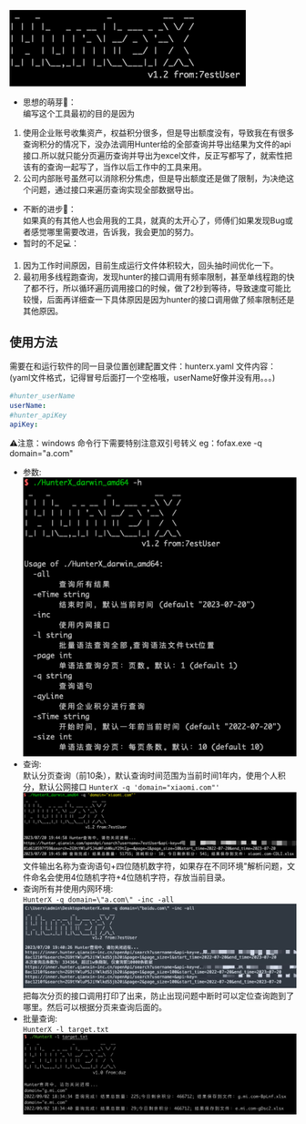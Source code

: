   
![](./img/logo.png)
- 思想的萌芽🌱：  
编写这个工具最初的目的是因为   
1. 使用企业账号收集资产，权益积分很多，但是导出额度没有，导致我在有很多查询积分的情况下，没办法调用Hunter给的全部查询并导出结果为文件的api接口.所以就只能分页遍历查询并导出为excel文件，反正写都写了，就索性把该有的查询一起写了，当作以后工作中的工具来用。  
2. 公司内部账号虽然可以消除积分焦虑，但是导出额度还是做了限制，为决绝这个问题，通过接口来遍历查询实现全部数据导出。
- 不断的进步💪：  
如果真的有其他人也会用我的工具，就真的太开心了，师傅们如果发现Bug或者感觉哪里需要改进，告诉我，我会更加的努力。
- 暂时的不足💻：  
1. 因为工作时间原因，目前生成运行文件体积较大，回头抽时间优化一下。
2. 最初用多线程跑查询，发现hunter的接口调用有频率限制，甚至单线程跑的快了都不行，所以循环遍历调用接口的时候，做了2秒到等待，导致速度可能比较慢，后面再详细查一下具体原因是因为hunter的接口调用做了频率限制还是其他原因。
## 使用方法
需要在和运行软件的同一目录位置创建配置文件：hunterx.yaml
文件内容：(yaml文件格式，记得冒号后面打一个空格哦，userName好像并没有用。。。)
```yaml
#hunter_userName
userName: 
#hunter_apiKey
apiKey: 
```  
⚠️注意：windows 命令行下需要特别注意双引号转义 eg：fofax.exe -q domain=\"a.com\"
- 参数:  
![](./img/-h.png)
- 查询:  
默认分页查询（前10条），默认查询时间范围为当前时间1年内，使用个人积分，默认公网接口
`HunterX -q 'domain="xiaomi.com"'`  
![](./img/-q.png)  
文件输出名称为查询语句+四位随机数字符，如果存在不同环境"解析问题，文件命名会使用4位随机字符+4位随机字符，存放当前目录。
- 查询所有并使用内网环境:  
`HunterX -q domain=\"a.com\" -inc -all`  
![](./img/-inc.png)  
把每次分页的接口调用打印了出来，防止出现问题中断时可以定位查询跑到了哪里。然后可以根据分页来查询后面的。  
- 批量查询:  
`HunterX -l target.txt`  
![](./img/-l.png)
